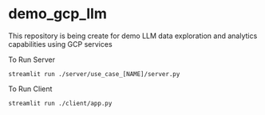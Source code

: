 # demo_gcp_llm
This repository is being create for demo LLM data exploration and analytics capabilities using GCP services



To Run Server
```
streamlit run ./server/use_case_[NAME]/server.py
```


To Run Client
```
streamlit run ./client/app.py
```